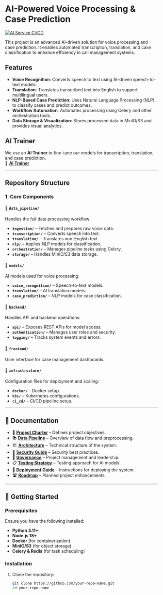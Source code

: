 # AI-Powered Voice Processing & Case Prediction

[![AI Service CI/CD](https://github.com/openchlai/ai/actions/workflows/ai-service-ci.yml/badge.svg)](https://github.com/openchlai/ai/actions/workflows/ai-service-ci.yml)

This project is an advanced AI-driven solution for voice processing and case prediction. It enables automated transcription, translation, and case classification to enhance efficiency in call management systems.

## Features
- **Voice Recognition**: Converts speech to text using AI-driven speech-to-text models.
- **Translation**: Translates transcribed text into English to support multilingual users.
- **NLP-Based Case Prediction**: Uses Natural Language Processing (NLP) to classify cases and predict outcomes.
- **Workflow Automation**: Automates processing using Celery and other orchestration tools.
- **Data Storage & Visualization**: Stores processed data in MinIO/S3 and provides visual analytics.

## AI Trainer
We use an **AI Trainer** to fine-tune our models for transcription, translation, and case prediction.  
🔗 **[AI Trainer](https://aitrainer.bitz-itc.com/)**  

---

## Repository Structure

### **1. Core Components**
#### 📂 `data_pipeline/`
Handles the full data processing workflow:
- **`ingestion/`** – Fetches and prepares raw voice data.
- **`transcription/`** – Converts speech into text.
- **`translation/`** – Translates non-English text.
- **`nlp/`** – Applies NLP models for classification.
- **`orchestration/`** – Manages pipeline tasks using Celery.
- **`storage/`** – Handles MinIO/S3 data storage.

#### 📂 `models/`
AI models used for voice processing:
- **`voice_recognition/`** – Speech-to-text models.
- **`translation/`** – AI translation models.
- **`case_prediction/`** – NLP models for case classification.

#### 📂 `backend/`
Handles API and backend operations:
- **`api/`** – Exposes REST APIs for model access.
- **`authentication/`** – Manages user roles and security.
- **`logging/`** – Tracks system events and errors.

#### 📂 `frontend/`
User interface for case management dashboards.

#### 📂 `infrastructure/`
Configuration files for deployment and scaling:
- **`docker/`** – Docker setup.
- **`k8s/`** – Kubernetes configurations.
- **`ci_cd/`** – CI/CD pipeline setup.

---

## 📖 Documentation

- 📜 **[Project Charter](PROJECT_CHARTER.md)** – Defines project objectives.
- 📚 **[Data Pipeline](DATA_PIPELINE.md)** – Overview of data flow and preprocessing.
- 🏗 **[Architecture](ARCHITECTURE.md)** – Technical structure of the system.
- 🔐 **[Security Guide](SECURITY.md)** – Security best practices.
- 📜 **[Governance](GOVERNANCE.md)** – Project management and leadership.
- 📋 **[Testing Strategy](TESTING_STRATEGY.md)** – Testing approach for AI models.
- 🚀 **[Deployment Guide](DEPLOYMENT_GUIDE.md)** – Instructions for deploying the system.
- 🛣 **[Roadmap](ROADMAP.md)** – Planned project enhancements.

---

## 🚀 Getting Started

### **Prerequisites**
Ensure you have the following installed:
- **Python 3.11+**
- **Node.js 18+**
- **Docker** (for containerization)
- **MinIO/S3** (for object storage)
- **Celery & Redis** (for task scheduling)

### **Installation**
1. Clone the repository:
   ```sh
   git clone https://github.com/your-repo-name.git
   cd your-repo-name
